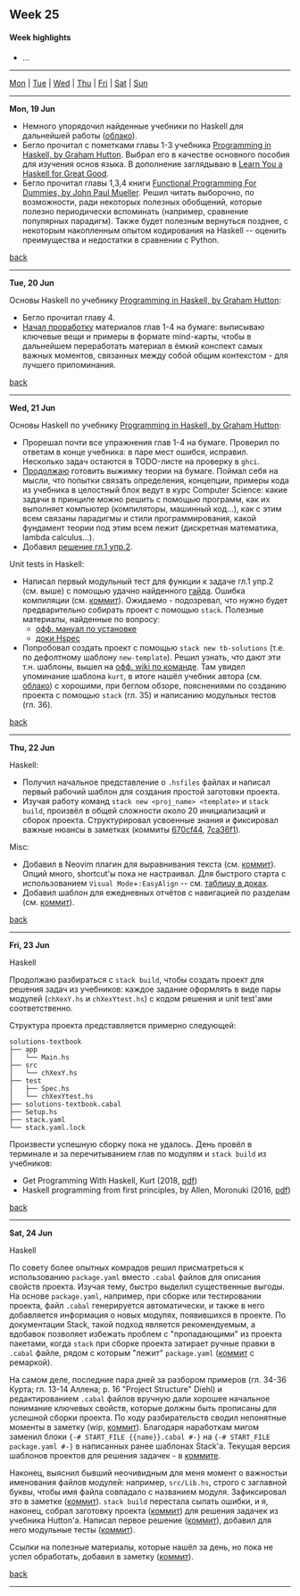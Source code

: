 <a name="top"></a>
## Week 25

<!--
[Previous week]() | [Next week]()
-->

#### Week highlights

- ...

---

[Mon](#mo) | [Tue](#tu) | [Wed](#we) | [Thu](#th) | [Fri](#fr) | [Sat](#sa) | [Sun](#su)

---

<a name="mo"></a>
**Mon, 19 Jun**

- Немного упорядочил найденные учебники по Haskell для дальнейшей работы ([облако](https://mega.nz/folder/n9kj3ZYT#s05qwHi_2j374Z_8Oo_4iw)).
- Бегло прочитал с пометками главы 1-3 учебника [Programming in Haskell, by Graham Hutton](https://mega.nz/file/b10XkKKD#XLhYfT7GBsJsCgL3Nw0zCKkGzBAAvN2XbiSoIriIK-Y). Выбрал его в качестве основного пособия для изучения основ языка. В дополнение заглядываю в [Learn You a Haskell for Great Good](http://learnyouahaskell.com/chapters).
- Бегло прочитал главы 1,3,4 книги [Functional Programming For Dummies, by John Paul Mueller](https://mega.nz/file/i5VEiBQT#PvCSkNli-E55ae8hZ9PW0ML8DyQ6QPSaFFeVO7XWA-0). Решил читать выборочно, по возможности, ради некоторых полезных обобщений, которые полезно периодически вспоминать (например, сравнение популярных парадигм). Также будет полезным вернуться позднее, с некоторым накопленным опытом кодирования на Haskell -- оценить преимущества и недостатки в сравнении с Python.


[back](#top)

---

<a name="tu"></a>
**Tue, 20 Jun**

Основы Haskell по учебнику [Programming in Haskell, by Graham Hutton](https://mega.nz/file/b10XkKKD#XLhYfT7GBsJsCgL3Nw0zCKkGzBAAvN2XbiSoIriIK-Y):
- Бегло прочитал главу 4.
- [Начал проработку](https://t.me/DanilTsygolnik_edu_wip/2) материалов глав 1-4 на бумаге: выписываю ключевые вещи и примеры в формате mind-карты, чтобы в дальнейшем переработать материал в ёмкий конспект самых важных моментов, связанных между собой общим контекстом - для лучшего припоминания.


[back](#top)

---

<a name="we"></a>
**Wed, 21 Jun**

Основы Haskell по учебнику [Programming in Haskell, by Graham Hutton](https://mega.nz/file/b10XkKKD#XLhYfT7GBsJsCgL3Nw0zCKkGzBAAvN2XbiSoIriIK-Y):
- Прорешал почти все упражнения глав 1-4 на бумаге. Проверил по ответам в конце учебника: в паре мест ошибся, исправил. Несколько задач остаются в TODO-листе на проверку в `ghci`.
- [Продолжаю](https://t.me/DanilTsygolnik_edu_wip/3) готовить выжимку теории на бумаге. Поймал себя на мысли, что попытки связать определения, концепции, примеры кода из учебника в целостный блок ведут в курс Computer Science: какие задачи в принципе можно решить с помощью программ, как их выполняет компьютер (компиляторы, машинный код...), как с этим всем связаны парадигмы и стили программирования, какой фундамент теории под этим всем лежит (дискретная математика, lambda calculus...).
- Добавил [решение гл.1 упр.2](https://github.com/DanilTsygolnik/learn_haskell/commit/6d6faf546d20773ba7d69e7c0daa664bb53a076b).


Unit tests in Haskell:
- Написал первый модульный тест для функции к задаче гл.1 упр.2 (см. выше) с помощью удачно найденного [гайда](https://hmc-cs-131-spring2020.github.io/howtos/tests.html). Ошибка компиляции (см. [коммит](https://github.com/DanilTsygolnik/learn_haskell/commit/7cf4afcfde41405de56277b018f1c729422469f2)). Ожидаемо - подозревал, что нужно будет предварительно собирать проект с помощью `stack`. Полезные материалы, найденные по вопросу:
  - [офф. мануал по установке](https://docs.haskellstack.org/en/stable/install_and_upgrade/) 
  - [доки Hspec](https://hspec.github.io/)
- Попробовал создать проект с помощью `stack new tb-solutions` (т.е. по дефолтному шаблону `new-template`). Решил узнать, что дают эти т.н. шаблоны, вышел на [офф. wiki по команде](https://docs.haskellstack.org/en/stable/GUIDE/). Там увидел упоминание шаблона `kurt`, в итоге нашёл учебник автора  (см. [облако](https://mega.nz/file/SsshHLLS#NANngSOfZI-bPxhMKRb-jWXizEHG8qFrPVzhMtr6gy4)) с хорошими, при беглом обзоре, пояснениями по созданию проекта с помощью `stack` (гл. 35) и написанию модульных тестов (гл. 36).


[back](#top)

---

<a name="th"></a>
**Thu, 22 Jun**


Haskell:
- Получил начальное представление о `.hsfiles` файлах и написал первый рабочий шаблон для создания простой заготовки проекта.
- Изучая работу команд `stack new <proj_name> <template>` и `stack build`, произвёл в общей сложности около 20 инициализаций и сборок проекта. Структурировал усвоенные знания и фиксировал важные нюансы в заметках (коммиты [670cf44](https://github.com/DanilTsygolnik/learn_haskell/commit/670cf44ae0a05262474432d4f388fbe61e54a089), [7ca36f1](https://github.com/DanilTsygolnik/learn_haskell/commit/7ca36f1f40450bdd9f14fbbaf5fb871ec115a050)).
 

Misc:
- Добавил в Neovim плагин для выравнивания текста (см. [коммит](https://github.com/DanilTsygolnik/my_nvim_config/commit/d2486f2b425331a5a239b859e26f131630c1de14)). Опций много, shortcut'ы пока не настраивал. Для быстрого старта с использованием `Visual Mode`+`:EasyAlign` -- см. [таблицу в доках](https://github.com/junegunn/vim-easy-align#examples-using-predefined-rules).
- Добавил шаблон для ежедневных отчётов с навигацией по разделам (см. [коммит](https://github.com/DanilTsygolnik/learning_tracker/commit/11bdb1a7a38627011c14bf1df5b408e352d710f6)).

[back](#top)

---

<a name="fr"></a>
**Fri, 23 Jun**

Haskell

Продолжаю разбираться с `stack build`, чтобы создать проект для решения задач из учебников: каждое задание оформлять в виде пары модулей (`chXexY.hs` и `chXexYtest.hs`) с кодом решения и unit test'ами соответственно.

Структура проекта представляется примерно следующей:
```
solutions-textbook
├── app
│   └── Main.hs
├── src
│   └── chXexY.hs
├── test
│   ├── Spec.hs
│   └── chXexYtest.hs
├── solutions-textbook.cabal
├── Setup.hs
├── stack.yaml
└── stack.yaml.lock
```

Произвести успешную сборку пока не удалось. День провёл в терминале и за перечитыванием глав по модулям и `stack build` из учебников:
- Get Programming With Haskell, Kurt (2018, [pdf](https://mega.nz/file/SsshHLLS#NANngSOfZI-bPxhMKRb-jWXizEHG8qFrPVzhMtr6gy4))
- Haskell programming from first principles, by Allen, Moronuki (2016, [pdf](https://mega.nz/file/rt8wBJxC#NUwGJOlC-0n85CG5zM8UeRaL52WbEl37ul4q03k1itM))

[back](#top)

---

<a name="sa"></a>
**Sat, 24 Jun**

Haskell

По совету более опытных комрадов решил присматреться к использованию `package.yaml` вместо `.cabal` файлов для описания свойств проекта. Изучая тему, быстро выделил существенные выгоды. На основе `package.yaml`, например, при сборке или тестировании проекта, файл `.cabal` генерируется автоматически, и также в него добавляется информация о новых модулях, появившихся в проекте. По документации Stack, такой подход является рекомендуемым, а вдобавок позволяет избежать проблем с "пропадающими" из проекта пакетами, когда `stack` при сборке проекта затирает ручные правки в `.cabal` файле, рядом с которым "лежит" `package.yaml` ([коммит](https://github.com/DanilTsygolnik/learn_haskell/commit/fa19a1f2b22e47f85cf9df203abc3999bbecdeb3) с ремаркой).

На самом деле, последние пара дней за разбором примеров (гл. 34-36 Курта; гл. 13-14 Аллена; p. 16 "Project Structure" Diehl) и редактированием `.cabal` файлов вручную дали хорошее начальное понимание ключевых свойств, которые должны быть прописаны для успешной сборки проекта. По ходу разбирательств сводил непонятные моменты в заметку (wip, [коммит](https://github.com/DanilTsygolnik/learn_haskell/commit/1cdc0329baecc684281377b3e4abc379c916fd36)). Благодаря наработкам мигом заменил блоки `{-# START_FILE {{name}}.cabal #-}` на `{-# START_FILE package.yaml #-}` в написанных ранее шаблонах Stack'a. Текущая версия шаблонов проектов для решения задачек - в [коммите](https://github.com/DanilTsygolnik/learn_haskell/commit/e645c91bc796ac6492692dc4e2b332346aeab079). 

Наконец, выяснил бывший неочивидным для меня момент о важностьи именования файлов модулей: например, `src/Lib.hs`, строго с заглавной буквы, чтобы имя файла совпадало с названием модуля. Зафиксировал это в заметке ([коммит](https://github.com/DanilTsygolnik/learn_haskell/commit/b2b08580cc694ba2fd92ac30396761cabb54c8a4)). `stack build` перестала сыпать ошибки, и я, наконец, собрал заготовку проекта ([коммит](https://github.com/DanilTsygolnik/learn_haskell/commit/a4a0753bbbb523cfb36e857b811afd757af935f6)) для решения задачек из учебника Hutton'a. Написал первое решение ([коммит](https://github.com/DanilTsygolnik/learn_haskell/commit/c3af78fe1d5e465c09bca280d4514f1b4cda2a25)), добавил для него модульные тесты ([коммит](https://github.com/DanilTsygolnik/learn_haskell/commit/cc4f3c72bfa9f6df30b0b3d99d0df21677ee11d7)).

Ссылки на полезные материалы, которые нашёл за день, но пока не успел обработать, добавил в заметку ([коммит](https://github.com/DanilTsygolnik/learn_haskell/commit/2adfd471cf7d4588a11f601ce8d8147d2f83a31a)).

[back](#top)

---


<!--

Use in @= register to paste a title for the current day
"**".trim(system('date +"%a, %d %b"'))."**"

<a name="su"></a>
**date**

...

[back](#top)

---
-->

